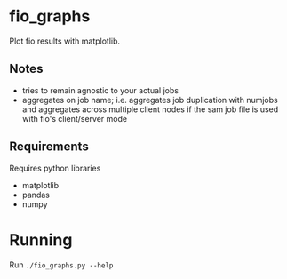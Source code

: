 # fio_graphs
Plot fio results with matplotlib.

## Notes

* tries to remain agnostic to your actual jobs
* aggregates on job name; i.e. aggregates job duplication with numjobs and
  aggregates across multiple client nodes if the sam job file is used with fio's
  client/server mode

## Requirements
Requires python libraries

* matplotlib
* pandas
* numpy

# Running
Run ``./fio_graphs.py --help``
